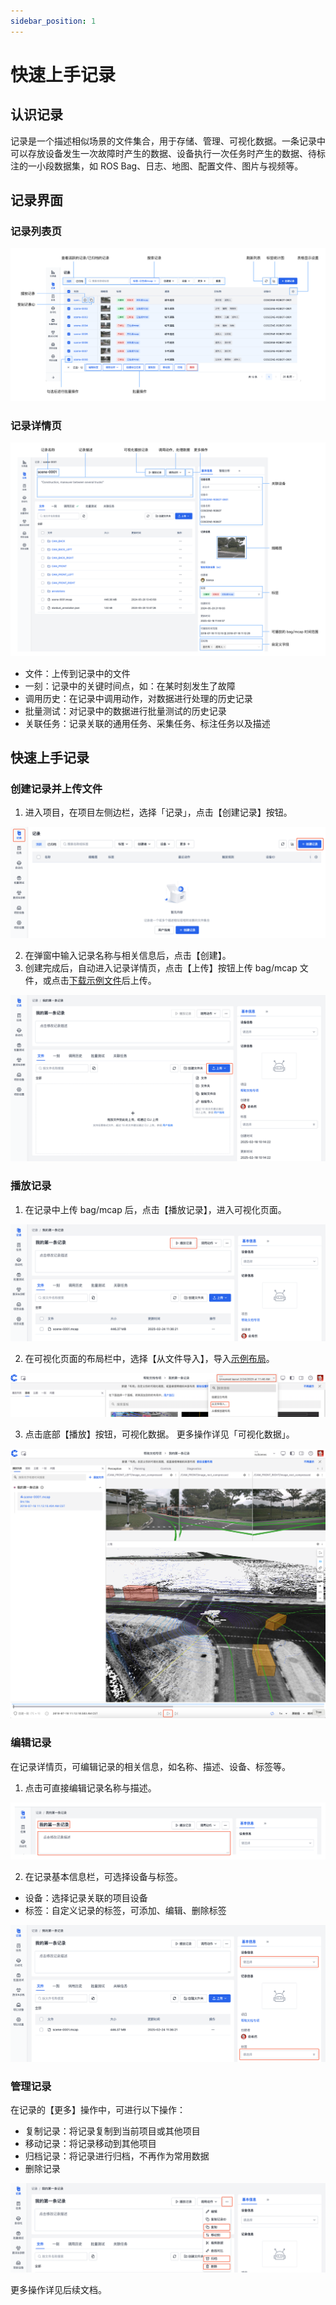 ```yaml
---
sidebar_position: 1
---
```


# 快速上手记录

## 认识记录

记录是一个描述相似场景的文件集合，用于存储、管理、可视化数据。一条记录中可以存放设备发生一次故障时产生的数据、设备执行一次任务时产生的数据、待标注的一小段数据集，如 ROS Bag、日志、地图、配置文件、图片与视频等。

## 记录界面

### 记录列表页

![record-list](./img/record-list.png)


### 记录详情页

![record-detail](./img/record-detail.png)

- 文件：上传到记录中的文件
- 一刻：记录中的关键时间点，如：在某时刻发生了故障
- 调用历史：在记录中调用动作，对数据进行处理的历史记录
- 批量测试：对记录中的数据进行批量测试的历史记录
- 关联任务：记录关联的通用任务、采集任务、标注任务以及描述

## 快速上手记录

### 创建记录并上传文件

1. 进入项目，在项目左侧边栏，选择「记录」，点击【创建记录】按钮。

![create-record_1](./img/create-record_1.png)

2. 在弹窗中输入记录名称与相关信息后，点击【创建】。
3. 创建完成后，自动进入记录详情页，点击【上传】按钮上传 bag/mcap 文件，或点击[下载示例文件](https://coscene-artifacts-prod.oss-cn-hangzhou.aliyuncs.com/docs/example/viz/scene-0001.mcap)后上传。

![create-record_3](./img/create-record_3.png)

### 播放记录

1. 在记录中上传 bag/mcap 后，点击【播放记录】，进入可视化页面。

![play-record_1](./img/play-record_1.png)

2. 在可视化页面的布局栏中，选择【从文件导入】，导入<a href="https://coscene-artifacts-prod.oss-cn-hangzhou.aliyuncs.com/docs/example/viz/nuScenes.json" download="nuScenes.json">示例布局</a>。

![play-record_2](./img/play-record_2.png)

3. 点击底部【播放】按钮，可视化数据。 更多操作详见「可视化数据」。

![play-record_3](./img/play-record_3.png)

### 编辑记录

在记录详情页，可编辑记录的相关信息，如名称、描述、设备、标签等。

1. 点击可直接编辑记录名称与描述。

![edit-record_1](./img/edit-record_1.png)

2. 在记录基本信息栏，可选择设备与标签。

- 设备：选择记录关联的项目设备
- 标签：自定义记录的标签，可添加、编辑、删除标签

![edit-record_2](./img/edit-record_2.png)

### 管理记录
在记录的【更多】操作中，可进行以下操作：

- 复制记录：将记录复制到当前项目或其他项目
- 移动记录：将记录移动到其他项目
- 归档记录：将记录进行归档，不再作为常用数据
- 删除记录

![manage-record_1](./img/manage-record_1.png)

更多操作详见后续文档。